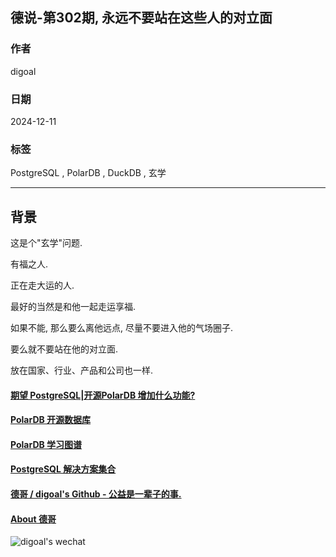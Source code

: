 ## 德说-第302期, 永远不要站在这些人的对立面    
                                                                          
### 作者                                                               
digoal                                                                 
                                                                                 
### 日期                                                                               
2024-12-11                                             
                                        
### 标签                                                             
PostgreSQL , PolarDB , DuckDB , 玄学   
                                                                                                     
----                                                                              
                                                                                            
## 背景     
这是个"玄学"问题.    
    
有福之人.    
    
正在走大运的人.    
  
最好的当然是和他一起走运享福.  
  
如果不能, 那么要么离他远点, 尽量不要进入他的气场圈子.     
  
要么就不要站在他的对立面.  
  
放在国家、行业、产品和公司也一样.   
   
  
#### [期望 PostgreSQL|开源PolarDB 增加什么功能?](https://github.com/digoal/blog/issues/76 "269ac3d1c492e938c0191101c7238216")
  
  
#### [PolarDB 开源数据库](https://openpolardb.com/home "57258f76c37864c6e6d23383d05714ea")
  
  
#### [PolarDB 学习图谱](https://www.aliyun.com/database/openpolardb/activity "8642f60e04ed0c814bf9cb9677976bd4")
  
  
#### [PostgreSQL 解决方案集合](../201706/20170601_02.md "40cff096e9ed7122c512b35d8561d9c8")
  
  
#### [德哥 / digoal's Github - 公益是一辈子的事.](https://github.com/digoal/blog/blob/master/README.md "22709685feb7cab07d30f30387f0a9ae")
  
  
#### [About 德哥](https://github.com/digoal/blog/blob/master/me/readme.md "a37735981e7704886ffd590565582dd0")
  
  
![digoal's wechat](../pic/digoal_weixin.jpg "f7ad92eeba24523fd47a6e1a0e691b59")
  
